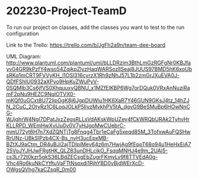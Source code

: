# 202230-Project-TeamD
To run our project on classes, add the classes you want to test to the run configuration

Link to the Trello: https://trello.com/b/JgFh2a9n/team-dee-board

UML Diagram: http://www.plantuml.com/plantuml/uml/bLLDRzim3BthLmGzRGFgNr0KBJfayv04GR9kPzfY4wso54ZqjkpZlyzHaqWARSozllSeaj8JUUS97BMD5hK6xoUbsRKq1mCRT9FVVyKH_l1OSl316cyrzX1Rh9zNhJ57L1b2zmGrJXuEVA0J-QDfFShIU0932aXPyo9HpKvZWuPyV-0SQMlb3Cs6jfVS0XhquuxvQBNU_x1MZfElKBP6Wg7orDQuk0VRxAnNuzjRamF2pNu9HEZC9NqlOTVX0-mKQf0uGCxt8U72IipGgK8j6JgpDUWlu1HK6XaR7Y46GUN9GKsJ4tz_14hZJN_2CuC_2OtyRz1C6LoqJOLkP5IiyzMvkhPV5tA_dgyG9BeSMuBp6HOwNnCG-WJjqhrW4Ngl7DPatJxzZegsRLLsVdAKskWpUZey4fCkWRQbURAk2TyhvHrKLLRPD_WEmHwXvlJu0v0V7yHJgoMwCUebrC-mmU72yt6H7n7XdZQNTjTg8Fnqg4Tbr1eCaFg5xeqd85M_3TofxwAuFQSHwRrUNz-UBkSIPzb4CX-Bs_nvH3ucEpxMB-BZtXJ9aCtm_DR4uBJi2ajTDIpiMev64z6m7HwjAg9fEpoT68o94u1HeHxEiA725VoJYJHJwFRgtHK_QLZ83unDHLcikO_FsqqMNHJ4e9m_2UAi5-cs3Lr72t0kzr5gkS36LBdZECsgEbZugrFKmyLv9f8TTVEdA0g-Vhc4Ro6kuNkCYtftuVaFTtNspxdi1RjhYBD0vBjdWErXcD-OWgsQVhg7kaCZsqR_0m00
